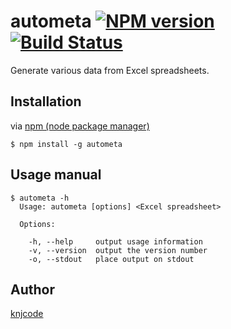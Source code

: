 # autometa [![NPM version][npm-image]][npm-url] [![Build Status][travis-image]][travis-url]

Generate various data from Excel spreadsheets.

## Installation

via [npm (node package manager)](http://github.com/isaacs/npm)

    $ npm install -g autometa

## Usage manual

    $ autometa -h
      Usage: autometa [options] <Excel spreadsheet>
      
      Options:
      
        -h, --help     output usage information
        -v, --version  output the version number
        -o, --stdout   place output on stdout

## Author

[knjcode](https://github.com/knjcode)

[npm-url]: https://npmjs.org/package/autometa
[npm-image]: https://badge.fury.io/js/autometa.svg
[travis-url]: https://travis-ci.org/knjcode/autometa
[travis-image]: https://travis-ci.org/knjcode/autometa.svg?branch=master
